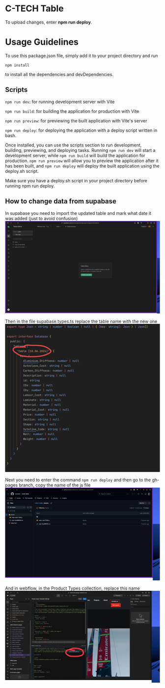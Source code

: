 # C-TECH Table

To upload changes, enter **npm run deploy**.

# Usage Guidelines

To use this package.json file, simply add it to your project directory and run

```
npm install
```

to install all the dependencies and devDependencies.

## Scripts

`npm run dev`: for running development server with Vite

`npm run build`: for building the application for production with Vite

`npm run preview`: for previewing the built application with Vite's server

`npm run deploy`: for deploying the application with a deploy script written in bash.

Once installed, you can use the scripts section to run development, building, previewing, and deploying tasks. Running `npm run dev` will start a development server, while `npm run build` will build the application for production. `npm run preview` will allow you to preview the application after it has been built, and `npm run deploy` will deploy the built application using the deploy.sh script.

Make sure you have a deploy.sh script in your project directory before running npm run deploy.

## How to change data from supabase

In supabase you need to import the updated table and mark what date it was added (just to avoid confusion)
![alt text](<public/CleanShot 2024-06-10 at 22.06.47@2x.png>)

Then in the file supabase.types.ts replace the table name with the new one
![alt text](<public/CleanShot 2024-06-10 at 22.10.42@2x.png>)

Next you need to enter the command `npm run deploy` and then go to the gh-pages branch, copy the name of the js file
![alt text](<public/CleanShot 2024-06-10 at 22.12.15@2x.png>)

And in webflow, in the Product Types collection, replace this name
![alt text](<public/CleanShot 2024-06-10 at 22.12.44@2x.png>)